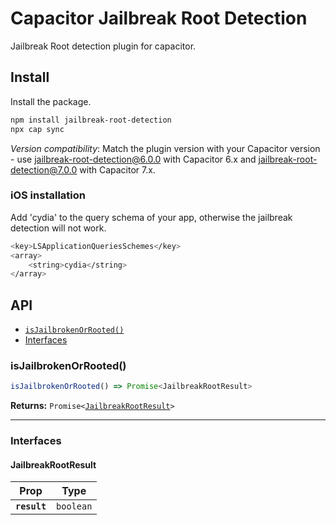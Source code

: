 # Capacitor Jailbreak Root Detection

Jailbreak Root detection plugin for capacitor.

## Install

Install the package.

```bash
npm install jailbreak-root-detection
npx cap sync
```

*Version compatibility*: Match the plugin version with your Capacitor version - use jailbreak-root-detection@6.0.0 with Capacitor 6.x and jailbreak-root-detection@7.0.0 with Capacitor 7.x.

### iOS installation

Add 'cydia' to the query schema of your app, otherwise the jailbreak detection will not work.

```bash
<key>LSApplicationQueriesSchemes</key>
<array>
    <string>cydia</string>
</array>
```

## API

<docgen-index>

* [`isJailbrokenOrRooted()`](#isjailbrokenorrooted)
* [Interfaces](#interfaces)

</docgen-index>

<docgen-api>
<!--Update the source file JSDoc comments and rerun docgen to update the docs below-->

### isJailbrokenOrRooted()

```typescript
isJailbrokenOrRooted() => Promise<JailbreakRootResult>
```

**Returns:** <code>Promise&lt;<a href="#jailbreakrootresult">JailbreakRootResult</a>&gt;</code>

--------------------


### Interfaces


#### JailbreakRootResult

| Prop         | Type                 |
| ------------ | -------------------- |
| **`result`** | <code>boolean</code> |

</docgen-api>

